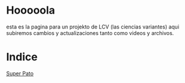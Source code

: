 # Hooooola

esta es la pagina para un projekto de LCV (las ciencias variantes)
aqui subiremos cambios y actualizaciones tanto como videos y archivos.

# Indice
[Super Pato](pastarecursiva.github.io/superpato)
